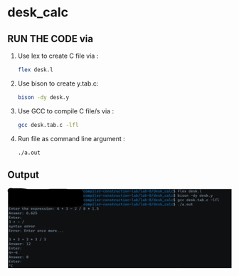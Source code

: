 # desk_calc

<add description here>

## RUN THE CODE via 
1.  Use lex to create C file via : 
    ```bash
    flex desk.l
    ```

2. Use bison to create y.tab.c:
    ```bash
    bison -dy desk.y
    ```

3.  Use GCC to compile C file/s via :
    ```bash
    gcc desk.tab.c -lfl
    ```

4. Run file as command line argument :
    ```bash
    ./a.out
    ```

## Output

![desk_calc output](../../images/lab-8/desk_calc_output.jpg)

